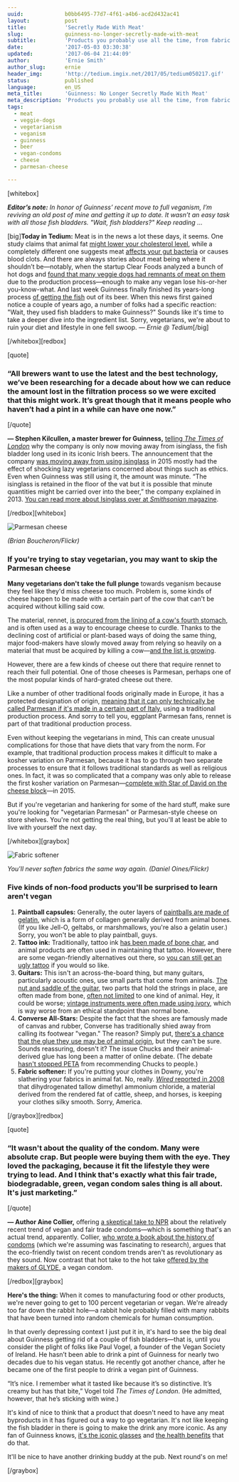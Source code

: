 ```yaml
---
uuid:             b0bb6495-77d7-4f61-a4b6-acd2d432ac41
layout:           post
title:            'Secretly Made With Meat'
slug:             guinness-no-longer-secretly-made-with-meat
subtitle:         'Products you probably use all the time, from fabric softeners to condoms, use unexpected animal byproducts. But not Guinness anymore, fortunately.'
date:             '2017-05-03 03:30:38'
updated:          '2017-06-04 21:44:09'
author:           'Ernie Smith'
author_slug:      ernie
header_img:       'http://tedium.imgix.net/2017/05/tedium050217.gif'
status:           published
language:         en_US
meta_title:       'Guinness: No Longer Secretly Made With Meat'
meta_description: 'Products you probably use all the time, from fabric softeners to condoms, use unexpected animal byproducts. But not Guinness anymore, fortunately.'
tags:
  - meat
  - veggie-dogs
  - vegetarianism
  - veganism
  - guinness
  - beer
  - vegan-condoms
  - cheese
  - parmesan-cheese

---
```


[whitebox]

_**Editor’s note:** In honor of Guinness’ recent move to full veganism, I’m reviving an old post of mine and getting it up to date. It wasn’t an easy task with all those fish bladders. "Wait, fish bladders?" Keep reading …_

[big]**Today in Tedium:** Meat is in the news a lot these days, it seems. One study claims that animal fat [might lower your cholesterol level](http://www.newsweek.com/fat-meat-vegetables-science-discovery-research-burgers-are-healthy-586482), while a completely different one suggests meat [affects your gut bacteria](http://www.cleveland.com/healthfit/index.ssf/2017/04/cleveland_clinic_research_show_1.html) or causes blood clots. And there are always stories about meat being where it shouldn’t be—notably, when the startup Clear Foods analyzed a bunch of hot dogs and [found that many veggie dogs had remnants of meat on them](http://www.clearfood.com/food_reports/2015/the_hotdog_report) due to the production process—enough to make any vegan lose his-or-her you-know-what. And last week Guinness finally finished its years-long process [of getting the fish](https://qz.com/972741/guinness-is-eliminating-fish-guts-from-production-to-make-vegan-friendly-stout/) out of its beer. When this news first gained notice a couple of years ago, a number of folks had a specific reaction: "Wait, they used fish bladders to make Guinness?" Sounds like it's time to take a deeper dive into the ingredient list. Sorry, vegetarians, we're about to ruin your diet and lifestyle in one fell swoop. *— Ernie @ Tedium*[/big]

[/whitebox][redbox]

[quote]
### “All brewers want to use the latest and the best technology, we’ve been researching for a decade about how we can reduce the amount lost in the filtration process so we were excited that this might work. It’s great though that it means people who haven’t had a pint in a while can have one now.”
[/quote]

**— Stephen Kilcullen, a master brewer for Guinness,** [telling *The Times of London*](https://www.thetimes.co.uk/article/theres-nothing-fishy-about-a-pint-of-plain-qb7l7j2qz) why the company is only now moving away from isinglass, the fish bladder long used in its iconic Irish beers. The announcement that the company [was moving away from using isinglass](http://www.nytimes.com/2015/11/05/business/guinness-is-going-vegan.html) in 2015 mostly had the effect of shocking lazy vegetarians concerned about things such as ethics. Even when Guinness was still using it, the amount was minute. “The isinglass is retained in the floor of the vat but it is possible that minute quantities might be carried over into the beer,” the company explained in 2013. [You can read more about Isinglass over at *Smithsonian* magazine](http://www.smithsonianmag.com/arts-culture/hey-vegans-there-may-be-fish-bladder-in-your-guinness-2001644/).

[/redbox][whitebox]

![Parmesan cheese](http://tedium.imgix.net/2017/05/1105_cheese.jpg)

*(Brian Boucheron/Flickr)*

### If you're trying to stay vegetarian, you may want to skip the Parmesan cheese

**Many vegetarians don't take the full plunge** towards veganism because they feel like they'd miss cheese too much. Problem is, some kinds of cheese happen to be made with a certain part of the cow that can't be acquired without killing said cow.

The material, rennet, [is procured from the lining of a cow's fourth stomach](http://www.vrg.org/journal/vj2008issue3/update_renet.htm), and is often used as a way to encourage cheese to curdle. Thanks to the declining cost of artificial or plant-based ways of doing the same thing, major food-makers have slowly moved away from relying so heavily on a material that must be acquired by killing a cow—[and the list is growing](http://vegetarian.lovetoknow.com/Are_There_Any_Cheeses_that_Do_Not_Contain_Rennet).

However, there are a few kinds of cheese out there that require rennet to reach their full potential. One of those cheeses is Parmesan, perhaps one of the most popular kinds of hard-grated cheese out there.

Like a number of other traditional foods originally made in Europe, it has a protected designation of origin, [meaning that it can only technically be called Parmesan if it's made in a certain part of Italy](http://www.theguardian.com/lifeandstyle/wordofmouth/2012/feb/27/no-parmesan-please-we-re-vegetarian), using a traditional production process. And sorry to tell you, eggplant Parmesan fans, rennet is part of that traditional production process.

Even without keeping the vegetarians in mind, This can create unusual complications for those that have diets that vary from the norm. For example, that traditional production process makes it difficult to make a kosher variation on Parmesan, because it has to go through two separate processes to ensure that it follows traditional standards as well as religious ones. In fact, it was so complicated that a company was only able to release the first kosher variation on Parmesan—[complete with Star of David on the cheese block](http://forward.com/food/324035/italys-parmesan-cheese-goes-kosher/)—in 2015.

But if you're vegetarian and hankering for some of the hard stuff, make sure you're looking for "vegetarian Parmesan" or Parmesan-style cheese on store shelves. You're not getting the real thing, but you'll at least be able to live with yourself the next day.

[/whitebox][graybox]

![Fabric softener](http://tedium.imgix.net/2017/05/0502_downy.jpg)

*You'll never soften fabrics the same way again. (Daniel Oines/Flickr)*

### Five kinds of non-food products you'll be surprised to learn aren't vegan

1. **Paintball capsules:** Generally, the outer layers of [paintballs are made of gelatin](http://www.acs.org/content/dam/acsorg/education/resources/highschool/chemmatters/articlesbytopic/solutions/chemmatters-april2007-paintball.pdf), which is a form of collagen generally derived from animal bones. (If you like Jell-O, geltabs, or marshmallows, you're also a gelatin user.) Sorry, you won't be able to play paintball, guys.
2. **Tattoo ink:** Traditionally, tattoo ink [has been made of bone char](http://www.care2.com/causes/yes-youre-vegan-but-your-tattoo-probably-isnt.html), and animal products are often used in maintaining that tattoo. However, there are some vegan-friendly alternatives out there, so [you can still get an ugly tattoo](https://www.cnet.com/news/woman-tattoos-forehead-for-10k/) if you would so like.
3. **Guitars:** This isn't an across-the-board thing, but many guitars, particularly acoustic ones, use small parts that come from animals. [The nut and saddle of the guitar](http://www.lmii.com/products/kit-wizard/nut/nuts-saddles), two parts that hold the strings in place, are often made from bone, [often not limited](https://www.quora.com/What-types-of-bone-are-guitar-saddle-are-made-from) to one kind of animal. Hey, it could be worse; [vintage instruments were often made using ivory](http://associationsnow.com/2014/05/musician-groups-earn-exemption-on-federal-ivory-ban/), which is way worse from an ethical standpoint than normal bone.
4. **Converse All-Stars:** Despite the fact that the shoes are famously made of canvas and rubber, Converse has traditionally shied away from calling its footwear "vegan." The reason? Simply put, [there's a chance that the glue they use may be of animal origin](http://mynonleatherlife.com/2011/08/30/once-and-for-all-are-converse-vegan/), but they can't be sure. Sounds reassuring, doesn't it? The issue Chucks and their animal-derived glue has long been a matter of online debate. (The debate [hasn't stopped PETA](http://www.peta.org.uk/blog/vegan-shoes-every-occasion-winter/) from recommending Chucks to people.)
5. **Fabric softener:** If you're putting your clothes in Downy, you're slathering your fabrics in animal fat. No, really. [*Wired* reported in 2008](http://www.wired.com/2008/11/st-whatsinside-9/) that dihydrogenated tallow dimethyl ammonium chloride, a material derived from the rendered fat of cattle, sheep, and horses, is keeping your clothes silky smooth. Sorry, America.

[/graybox][redbox]

[quote]
### “It wasn't about the quality of the condom. Many were absolute crap. But people were buying them with the eye. They loved the packaging, because it fit the lifestyle they were trying to lead. And I think that's exactly what this fair trade, biodegradable, green, vegan condom sales thing is all about. It's just marketing.”
[/quote]

**— Author Aine Collier,** offering [a skeptical take to NPR](http://www.npr.org/sections/health-shots/2014/09/20/338574614/alls-fair-in-love-and-the-rubber-used-to-make-condoms) about the relatively recent trend of vegan and fair trade condoms—which is something that's an actual trend, apparently. Collier, [who wrote a book about the history of condoms](http://amzn.to/1kxNI06) (which we're assuming was fascinating to research), argues that the eco-friendly twist on recent condom trends aren't as revolutionary as they sound. Now contrast that hot take to the hot take [offered by the makers of GLYDE](http://www.glyde-condoms.com/vegan.php?language=en), a vegan condom. 

[/redbox][graybox]

**Here's the thing:** When it comes to manufacturing food or other products, we're never going to get to 100 percent vegetarian or vegan. We're already too far down the rabbit hole—a rabbit hole probably filled with many rabbits that have been turned into random chemicals for human consumption.

In that overly depressing context I just put it in, it's hard to see the big deal about Guinness getting rid of a couple of fish bladders—that is, until you consider the plight of folks like Paul Vogel, a founder of the Vegan Society of Ireland. He hasn’t been able to drink a pint of Guinness for nearly two decades due to his vegan status. He recently got another chance, after he became one of the first people to drink a vegan pint of Guinness.

“It’s nice. I remember what it tasted like because it’s so distinctive. It’s creamy but has that bite,” Vogel told *The Times of London*. (He admitted, however, that he’s sticking with wine.)

It's kind of nice to think that a product that doesn't need to have any meat byproducts in it has figured out a way to go vegetarian. It's not like keeping the fish bladder in there is going to make the drink any more iconic. As any fan of Guinness knows, [it's the iconic glasses](http://amzn.to/1kxPyy1) and [the health benefits](http://news.bbc.co.uk/2/hi/3266819.stm) that do that.

It'll be nice to have another drinking buddy at the pub. Next round's on me!

[/graybox]

